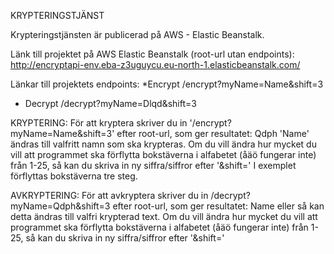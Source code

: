 KRYPTERINGSTJÄNST

Krypteringstjänsten är publicerad på AWS - Elastic Beanstalk. 

Länk till projektet på AWS Elastic Beanstalk (root-url utan endpoints):
http://encryptapi-env.eba-z3uguycu.eu-north-1.elasticbeanstalk.com/

Länkar till projektets endpoints: 
*Encrypt
/encrypt?myName=Name&shift=3

* Decrypt
/decrypt?myName=Dlqd&shift=3 

KRYPTERING:
För att kryptera skriver du in '/encrypt?myName=Name&shift=3' efter root-url, som ger resultatet: Qdph
'Name' ändras till valfritt namn som ska krypteras. 
Om du vill ändra hur mycket du vill att programmet ska förflytta bokstäverna i alfabetet (åäö fungerar inte) från 1-25, så kan du skriva in ny siffra/siffror efter '&shift='
I exemplet förflyttas bokstäverna tre steg. 

AVKRYPTERING: 
För att avkryptera skriver du in /decrypt?myName=Qdph&shift=3 efter root-url, som ger resultatet: Name
eller så kan detta ändras till valfri krypterad text. 
Om du vill ändra hur mycket du vill att programmet ska förflytta bokstäverna i alfabetet (åäö fungerar inte) från 1-25, så kan du skriva in ny siffra/siffror efter '&shift='